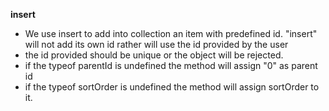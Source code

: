 **insert**

- We use insert to add into collection an item with predefined id. "insert" will not add its own id rather will use the id provided by the user
- the id provided should be unique or the object will be rejected.
- if the typeof parentId is undefined the method will assign "0" as parent id
- if the typeof sortOrder is undefined the method will assign sortOrder to it.